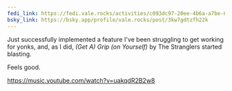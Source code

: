 ```yaml
---
fedi_link: https://fedi.vale.rocks/activities/c093dc97-20ee-4b6a-a7be-6ddf6bf4e5d8
bsky_link: https://bsky.app/profile/vale.rocks/post/3kw7gdtzfh22k
---
```


Just successfully implemented a feature I've been struggling to get working for yonks, and, as I did, _(Get A) Grip (on Yourself)_ by The Stranglers started blasting.

Feels good.

<https://music.youtube.com/watch?v=uakqdR2B2w8>
